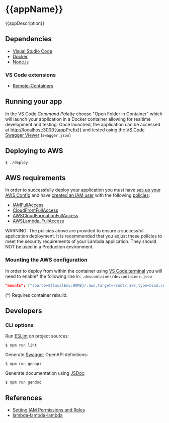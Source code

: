 # {{appName}}

{{appDescription}}

## Dependencies

- [Visual Studio Code](https://code.visualstudio.com/download)
- [Docker](https://www.docker.com/get-started)
- [Node.js](https://nodejs.org)

### VS Code extensions

- [Remote-Containers](https://marketplace.visualstudio.com/items?itemName=ms-vscode-remote.remote-containers)

## Running your app

In the VS Code _Command Palette_ choose "Open Folder in Container" which will launch your application in a Docker container allowing for realtime development and testing.  Once launched, the application can be accessed at [http://localhost:3000{{appPrefix}}](http://localhost:3000{{appPrefix}}) and tested using the [VS Code Swagger Viewer](https://marketplace.visualstudio.com/items?itemName=Arjun.swagger-viewer) (`swagger.json`)

## Deploying to AWS

    $ ./deploy

## AWS requirements

In order to successfully deploy your application you must have [set-up your AWS Config](https://docs.aws.amazon.com/config/latest/developerguide/gs-cli.html) and have [created an IAM user](https://docs.aws.amazon.com/IAM/latest/UserGuide/id_users_create.html) with the following [policies](https://docs.aws.amazon.com/IAM/latest/UserGuide/access_policies_manage.html):

- [IAMFullAccess](https://console.aws.amazon.com/iam/home#/policies/arn%3Aaws%3Aiam%3A%3Aaws%3Apolicy%2FIAMFullAccess)
- [CloudFrontFullAccess](https://console.aws.amazon.com/iam/home#/policies/arn%3Aaws%3Aiam%3A%3Aaws%3Apolicy%2FCloudFrontFullAccess)
- [AWSCloudFormationFullAccess](https://console.aws.amazon.com/iam/home#/policies/arn%3Aaws%3Aiam%3A%3Aaws%3Apolicy%2FAWSCloudFormationFullAccess)
- [AWSLambda_FullAccess](https://console.aws.amazon.com/iam/home#/policies/arn%3Aaws%3Aiam%3A%3Aaws%3Apolicy%2FAWSLambda_FullAccess)

WARNING: The policies above are provided to ensure a successful application deployment.  It is recommended that you adjust these policies to meet the security requirements of your Lambda application.  They should NOT be used in a Production environment.

### Mounting the AWS configuration

In order to deploy from within the container using [VS Code terminal](https://code.visualstudio.com/docs/terminal/basics) you will need to enable* the following line in: `.devcontainer/devcontainer.json`

```json
"mounts": ["source=${localEnv:HOME}/.aws,target=/root/.aws,type=bind,consistency=cached"],
```

(*) Requires container rebuild.

## Developers

### CLI options

Run [ESLint](https://eslint.org/) on project sources:

    $ npm run lint

Generate [Swagger](https://swagger.io) OpenAPI definitions:

    $ npm run genapi

Generate documentation using [JSDoc](https://jsdoc.app):

    $ npm run gendoc

## References

- [Setting IAM Permissions and Roles](https://docs.aws.amazon.com/AmazonCloudFront/latest/DeveloperGuide/lambda-edge-permissions.html)
- [lambda-lambda-lambda](https://github.com/nuxy/lambda-lambda-lambda)
